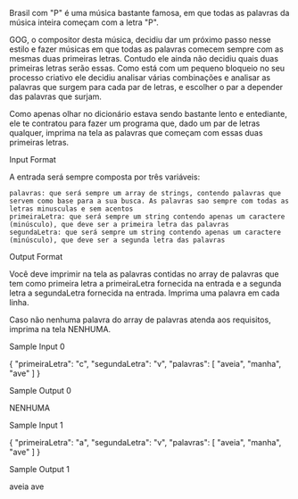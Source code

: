 Brasil com "P" é uma música bastante famosa, em que todas as palavras da música inteira começam com a letra "P".

GOG, o compositor desta música, decidiu dar um próximo passo nesse estilo e fazer músicas em que todas as palavras comecem sempre com as mesmas duas primeiras letras. Contudo ele ainda não decidiu quais duas primeiras letras serão essas. Como está com um pequeno bloqueio no seu processo criativo ele decidiu analisar várias combinações e analisar as palavras que surgem para cada par de letras, e escolher o par a depender das palavras que surjam.

Como apenas olhar no dicionário estava sendo bastante lento e entediante, ele te contratou para fazer um programa que, dado um par de letras qualquer, imprima na tela as palavras que começam com essas duas primeiras letras.

Input Format

A entrada será sempre composta por três variáveis:

    palavras: que será sempre um array de strings, contendo palavras que servem como base para a sua busca. As palavras sao sempre com todas as letras minusculas e sem acentos
    primeiraLetra: que será sempre um string contendo apenas um caractere (minúsculo), que deve ser a primeira letra das palavras
    segundaLetra: que será sempre um string contendo apenas um caractere (minúsculo), que deve ser a segunda letra das palavras

Output Format

Você deve imprimir na tela as palavras contidas no array de palavras que tem como primeira letra a primeiraLetra fornecida na entrada e a segunda letra a segundaLetra fornecida na entrada. Imprima uma palavra em cada linha.

Caso não nenhuma palavra do array de palavras atenda aos requisitos, imprima na tela NENHUMA.

Sample Input 0

{
  "primeiraLetra": "c",
  "segundaLetra": "v",
  "palavras": [
    "aveia",
    "manha",
    "ave"
  ]
}

Sample Output 0

NENHUMA

Sample Input 1

{
  "primeiraLetra": "a",
  "segundaLetra": "v",
  "palavras": [
    "aveia",
    "manha",
    "ave"
  ]
}

Sample Output 1

aveia
ave

